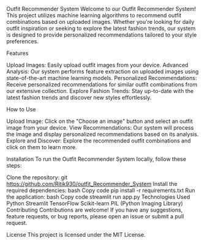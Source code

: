 Outfit Recommender System
Welcome to our Outfit Recommender System! This project utilizes machine learning algorithms to recommend outfit combinations based on uploaded images. Whether you're looking for daily outfit inspiration or seeking to explore the latest fashion trends, our system is designed to provide personalized recommendations tailored to your style preferences.

Features

Upload Images: Easily upload outfit images from your device.
Advanced Analysis: Our system performs feature extraction on uploaded images using state-of-the-art machine learning models.
Personalized Recommendations: Receive personalized recommendations for similar outfit combinations from our extensive collection.
Explore Fashion Trends: Stay up-to-date with the latest fashion trends and discover new styles effortlessly.

How to Use


Upload Image: Click on the "Choose an image" button and select an outfit image from your device.
View Recommendations: Our system will process the image and display personalized recommendations based on its analysis.
Explore and Discover: Explore the recommended outfit combinations and click on them to learn more.

Installation
To run the Outfit Recommender System locally, follow these steps:

Clone the repository:
git https://github.com/Ritik930/outfit_Recommender_System
Install the required dependencies:
bash
Copy code
pip install -r requirements.txt
Run the application:
bash
Copy code
streamlit run app.py
Technologies Used
Python
Streamlit
TensorFlow
Scikit-learn
PIL (Python Imaging Library)
Contributing
Contributions are welcome! If you have any suggestions, feature requests, or bug reports, please open an issue or submit a pull request.

License
This project is licensed under the MIT License.

